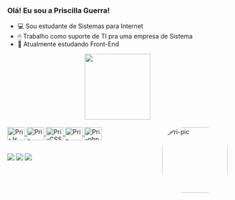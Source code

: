 ### Olá! Eu sou a Priscilla Guerra!
- 💻 Sou estudante de Sistemas para Internet
- 🖱 Trabalho como suporte de TI pra uma empresa de Sistema
- 🎨 Atualmente estudando Front-End
<div align="center">
  <a href="https://instagram.com/apriscillaguerra">
  <img height="150em" src="https://github-readme-stats.vercel.app/api/top-langs/?username=apriscillaguerra&layout=compact&langs_count=7&theme=omni"/>
</div>
<div style="display: inline_block"><br>
  <img align="center" alt="Pri-Js" height="30" width="40" src="https://cdn.jsdelivr.net/gh/devicons/devicon/icons/javascript/javascript-plain.svg">
  <img align="center" alt="Pri-HTML" height="30" width="40" src="https://cdn.jsdelivr.net/gh/devicons/devicon/icons/html5/html5-plain.svg">
  <img align="center" alt="Pri-CSS" height="30" width="40" src="https://cdn.jsdelivr.net/gh/devicons/devicon/icons/css3/css3-plain.svg">
  <img align="center" alt="Pri-Codepen" height="30" width="40" src="https://cdn.jsdelivr.net/gh/devicons/devicon/icons/codepen/codepen-plain.svg">
  <img align="center" alt="Pri-php" height="30" width="40" src="https://cdn.jsdelivr.net/gh/devicons/devicon/icons/php/php-plain.svg">
 
  <img align="right" alt="Pri-pic" height="150" style="border-radius:50px;" src="https://scontent.fpoj7-1.fna.fbcdn.net/v/t39.30808-6/271069224_4877433055653681_190396600920716545_n.jpg?_nc_cat=103&ccb=1-5&_nc_sid=09cbfe&_nc_ohc=-4VohgAk9zEAX-mzk6B&_nc_ht=scontent.fpoj7-1.fna&oh=00_AT9AimxvhUtgT66rTzdYofaIkabDQlxgOn4iuvy5rPKeBA&oe=623658AD">
</div>
  
  ##
  
  <div>
    <a href="https://instagram.com/apriscillaguerra" target="_blank"><img src="https://img.shields.io/badge/-Instagram-%23E4405F?style=for-the-badge&logo=instagram&logoColor=white" target="_blank"></a>
   <a href = "mailto:priguerra00@gmail.com"><img src="https://img.shields.io/badge/-Gmail-%23333?style=for-the-badge&logo=gmail&logoColor=white" target="_blank"></a>
   <a href="https://www.linkedin.com/in/priscilla-guerra-2197291a0/" target="_blank"><img src="https://img.shields.io/badge/-LinkedIn-%230077B5?style=for-the-badge&logo=linkedin&logoColor=white" target="_blank"></a> 
  </div>
